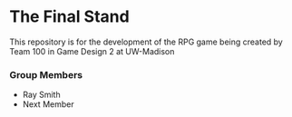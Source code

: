 # The Final Stand

This repository is for the development of the RPG game being created by Team 100 in Game Design 2 at UW-Madison

### Group Members
* Ray Smith
* Next Member
